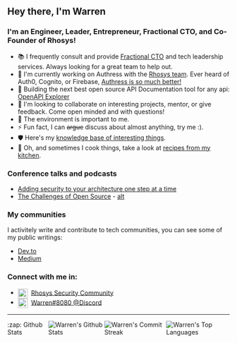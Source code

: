 ## Hey there, I'm Warren

### I'm an Engineer, Leader, Entrepreneur, Fractional CTO, and Co-Founder of Rhosys!
- 📚 I frequently consult and provide [Fractional CTO](https://warrenparad.net) and tech leadership services. Always looking for a great team to help out.
- 🔭 I'm currently working on Authress with the [Rhosys team](https://rhosys.ch). Ever heard of Auth0, Cognito, or Firebase, [Authress is so much better!](https://authress.io)
- 🌱 Building the next best open source API Documentation tool for any api: [OpenAPI Explorer](https://github.com/Rhosys/openapi-explorer)
- 👯 I'm looking to collaborate on interesting projects, mentor, or give feedback. Come open minded and with questions!
- 🌿 The environment is important to me.
- ⚡ Fun fact, I can ~~argue~~ discuss about almost anything, try me :).
- 🛡 Here's my [knowledge base of interesting things](https://github.com/wparad/wparad/wiki).
- 🍜 Oh, and sometimes I cook things, take a look at [recipes from my kitchen](https://warrensrecipes.wordpress.com/).

### Conference talks and podcasts
* [Adding security to your architecture one step at a time](https://www.youtube.com/watch?v=mgmylBHSH-g)
* [The Challenges of Open Source](https://topenddevs.com/podcasts/adventures-in-devops/episodes/open-source-software-its-maintainability-with-warren-parad-devops-147) - [alt](https://podcasts.google.com/feed/aHR0cHM6Ly9mZWVkcy5yZWRjaXJjbGUuY29tLzExMGEyZGU4LTQ3ODAtNDNkMC04YjJkLTNjOTljMDRkZjgwOQ/episode/OTFiMjAyNDAtZTFmNy00NzU4LWIzNTYtN2QwZjMzYWQ3M2Rh)

### My communities
I activitely write and contribute to tech communities, you can see some of my public writings:
* [Dev.to](https://dev.to/wparad)
* [Medium](https://wparad.medium.com)

### Connect with me in:
* <img align="center" alt="Rhosys Security community" width="22px" src="https://authress.io/app/img/logo.png" />&nbsp; <a href="https://rhosys.ch/community">Rhosys Security Community</a>
* <img align="center" alt="Warren#4143" width="22px" src="https://discord.com/assets/9f6f9cd156ce35e2d94c0e62e3eff462.png">&nbsp; <a href="https://discordapp.com/users/401675887927623692">Warren#8080 @Discord</a>

<!-- ### Languages and Tools:
- <img alt="Node.js" width="22px" src="https://raw.githubusercontent.com/github/explore/80688e429a7d4ef2fca1e82350fe8e3517d3494d/topics/nodejs/nodejs.png" /> Node.js -->

<!-- Profile Counter (bi-weekly reset)
  ![](https://komarev.com/ghpvc/?username=wparad) -->
  
---
<div style="display: flex">
  <summary>:zap: Github Stats</summary>

  <img align="center" alt="Warren's Github Stats" src="https://github-readme-stats.vercel.app/api?username=wparad&hide_border=true&include_all_commits=true&count_private=true&show_icons=true&bg_color=161320&text_color=D9E0EE&icon_color=DDB6F2&title_color=96CDFB" />
  <img align="center" alt="Warren's Commit Streak" src="https://github-readme-streak-stats.herokuapp.com/?user=wparad&hide_border=true&background=161320&currStreakNum=D9E0EE&sideNums=D9E0EE&currStreakLabel=96CDFB&sideLabels=D9E0EE&ring=96CDFB&fire=96CDFB&dates=988BA2" />
  <img align="center" alt="Warren's Top Languages" src="https://github-readme-stats.vercel.app/api/top-langs/?username=wparad&hide_border=true&include_all_commits=true&count_private=true&layout=compact&bg_color=161320&text_color=D9E0EE&icon_color=DDB6F2&title_color=96CDFB" />
</div>
